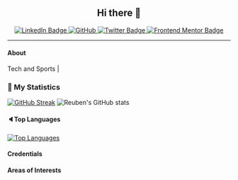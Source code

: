 <div align="center">

  ## Hi there 👋
  
  <div id="badges">
  <a href="your-linkedin-URL">
    <img src="https://img.shields.io/badge/LinkedIn-blue?style=for-the-badge&logo=linkedin&logoColor=white" alt="LinkedIn Badge"/>
  </a>
  <a href="github-URL">
    <img src="https://img.shields.io/badge/GITHUB-git-lightgrey?style=for-the-badge&logo=github" alt="GitHub"/>
  </a>
  <a href="your-twitter-URL">
    <img src="https://img.shields.io/badge/Twitter-blue?style=for-the-badge&logo=twitter&logoColor=white" alt="Twitter Badge"/>
  </a>
    <a href="your-frontendmentor-URL">
    <img src="https://img.shields.io/badge/frontendmentor-blueviolet?style=for-the-badge&logo=frontendmentor" alt="Frontend Mentor Badge"/>
  </a>
</div>
  
  
  
 </div>
<hr>

#### About

Tech and Sports | 

<!-- #### 🌱 I’m currently learning ...
#### 👯 I’m looking to collaborate on ... -->


### 🧮 My Statistics

[![GitHub Streak](http://github-readme-streak-stats.herokuapp.com?user=Rubylenshy&theme=dark)](https://git.io/streak-stats)
![Reuben's GitHub stats](https://github-readme-stats.vercel.app/api?username=Rubylenshy&show_icons=true&theme=radical)

#### 🔈Top Languages

[![Top Languages](https://github-readme-stats.vercel.app/api/top-langs/?username=Rubylenshy&layout=compact&theme=vision-friendly-dark)](https://github.com/anuraghazra/github-readme-stats)

#### Credentials

#### Areas of Interests
